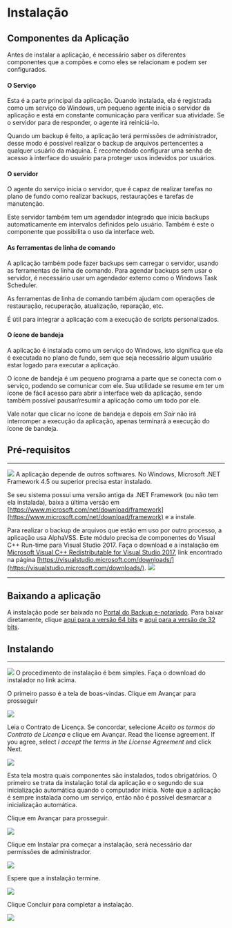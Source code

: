 # Instalação

## Componentes da Aplicação

Antes de instalar a aplicação, é necessário saber os diferentes componentes que a compões e como eles se relacionam e podem ser configurados.

#### **O Serviço**  

Esta é a parte principal da aplicação. Quando instalada, ela é registrada como um serviço do Windows, um pequeno agente inicia o servidor da aplicação e está em constante comunicação para verificar sua atividade. Se o servidor para de responder, o agente irá reiniciá-lo.

Quando um backup é feito, a aplicação terá permissões de administrador, desse modo é possível realizar o backup de arquivos pertencentes a qualquer usuário da máquina. É recomendado configurar uma senha de acesso à interface do usuário para proteger usos indevidos por usuários.

#### **O servidor**  

O agente do serviço inicia o servidor, que é capaz de realizar tarefas no plano de fundo como realizar backups, restaurações e tarefas de manutenção.

Este servidor também tem um agendador integrado que inicia backups automaticamente em intervalos definidos pelo usuário. Também é este o componente que possibilita o uso da interface web.

#### **As ferramentas de linha de comando**  

A aplicação também pode fazer backups sem carregar o servidor, usando as ferramentas de linha de comando. Para agendar backups sem usar o servidor, é necessário usar um agendador externo como o Windows Task Scheduler.

As ferramentas de linha de comando também ajudam com operações de restauração, recuperação, atualização, reparação, etc.

É útil para integrar a aplicação com a execução de scripts personalizados.

#### **O ícone de bandeja**  

A aplicação é instalada como um serviço do Windows, isto significa que ela é executada no plano de fundo, sem que seja necessário algum usuário estar logado para executar a aplicação.

O ícone de bandeja é um pequeno programa a parte que se conecta com o serviço, podendo se comunicar com ele. Sua utilidade se resume em ter um ícone de fácil acesso para abrir a interface web da aplicação, sendo também possível pausar/resumir a aplicação como um todo por ele.

Vale notar que clicar no ícone de bandeja e depois em _Sair_ não irá interromper a execução da aplicação, apenas terminará a execução do ícone de bandeja.

## Pré-requisitos

*****
![](icon_windows_begin.png) A aplicação depende de outros softwares. No Windows, Microsoft .NET Framework 4.5 ou superior precisa estar instalado.

Se seu sistema possui uma versão antiga da .NET Framework (ou não tem ela instalada), baixa a última versão em [https://www.microsoft.com/net/download/framework](https://www.microsoft.com/net/download/framework) e a instale.

Para realizar o backup de arquivos que estão em uso por outro processo, a aplicação usa AlphaVSS. Este módulo precisa de componentes do Visual C++ Run-time para Visual Studio 2017. Faça o download e a instalação em [Microsoft Visual C++ Redistributable for Visual Studio 2017](https://go.microsoft.com/fwlink/?LinkId=746572), link encontrado na página [https://visualstudio.microsoft.com/downloads/](https://visualstudio.microsoft.com/downloads/). ![](icon_windows_end.png)

*****


## Baixando a aplicação

A instalação pode ser baixada no [Portal do Backup e-notariado](https://backup.e-notariado.org.br/welcome). Para baixar diretamente, clique [aqui para a versão 64 bits](http://cdn.e-notariado.org.br/backup-client/installers/backup-enotariado.msi) e [aqui para a versão de 32 bits](http://cdn.e-notariado.org.br/backup-client/installers/backup-enotariado_32bit.msi).

## Instalando

*****
![](icon_windows_begin.png) O procedimento de instalação é bem simples. Faça o download do instalador no link acima.

O primeiro passo é a tela de boas-vindas. Clique em Avançar para prosseguir

![](ss_installwindows_01.png)

Leia o Contrato de Licença. Se concordar, selecione _Aceito os termos do Contrato de Licença_ e clique em Avançar.
Read the license agreement. If you agree, select _I accept the terms in the License Agreement_ and click Next.

![](ss_installwindows_02.png)


Esta tela mostra quais componentes são instalados, todos obrigatórios. O primeiro se trata da instalação total da aplicação e o segundo de sua inicialização automática quando o computador inicia. Note que a aplicação é sempre instalada como um serviço, então não é possível desmarcar a inicialização automática.

Clique em Avançar para prosseguir.

![](ss_installwindows_04.png)


Clique em Instalar pra começar a instalação, será necessário dar permissões de administrador.

![](ss_installwindows_05.png)


Espere que a instalação termine.

![](ss_installwindows_06.png)


Clique Concluir para completar a instalação.

![](ss_installwindows_07.png)

